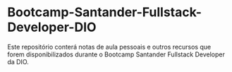 # Bootcamp-Santander-Fullstack-Developer-DIO
Este repositório conterá notas de aula pessoais e outros recursos que forem disponibilizados durante o Bootcamp Santander Fullstack Developer da DIO.
